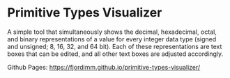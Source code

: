 # Primitive Types Visualizer

A simple tool that simultaneously shows the decimal, hexadecimal, octal, and binary representations of a value for every integer data type (signed and unsigned; 8, 16, 32, and 64 bit).
Each of these representations are text boxes that can be edited, and all other text boxes are adjusted accordingly.

Github Pages: https://fjordimm.github.io/primitive-types-visualizer/
